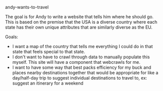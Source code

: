 andy-wants-to-travel


The goal is for Andy to write a website that tells him where he should go. This is based on the premise that the USA is a diverse country where each state has their own unique attributes that are similarly diverse as the EU.

Goals:
* I want a map of the country that tells me everything I could do in that state that feels special to that state.
* I don't want to have to crawl through data to manually populate this myself. This site will have a component that webcrawls for me.
* I want to have some way that best packs efficiency for my buck and places nearby destinations together that would be appropriate for like a day/half-day trip to suggest individual destinations to travel to, ex: suggest an itinerary for a weekend